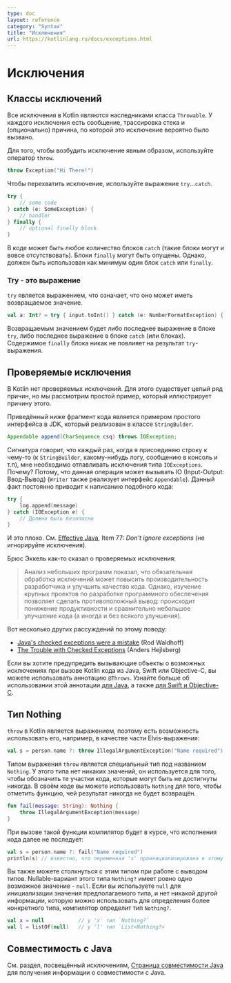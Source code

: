 ```yaml
---
type: doc
layout: reference
category: "Syntax"
title: "Исключения"
url: https://kotlinlang.ru/docs/exceptions.html
---
```


<!-- При переводе статьи оригинальная версия была от 10 September 2021 -->

<!-- # Exceptions -->
# Исключения

<!-- ## Exception classes -->
## Классы исключений

<!-- All exception classes in Kotlin inherit the `Throwable` class.
Every exception has a message, a stack trace, and an optional cause. -->
Все исключения в Kotlin являются наследниками класса `Throwable`.
У каждого исключения есть сообщение, трассировка стека и (опционально) причина, по которой
это исключение вероятно было вызвано.

<!-- To throw an exception object, use the `throw` expression: -->
Для того, чтобы возбудить исключение явным образом, используйте оператор `throw`.

```kotlin
throw Exception("Hi There!")
```

<!-- To catch an exception, use the `try`...`catch` expression: -->
Чтобы перехватить исключение, используйте выражение `try`...`catch`.

```kotlin
try {
    // some code
} catch (e: SomeException) {
    // handler
} finally {
    // optional finally block
}
```

<!-- There may be zero or more `catch` blocks, and the `finally` block may be omitted.
However, at least one `catch` or `finally` block is required. -->
В коде может быть любое количество блоков `catch` (такие блоки могут и вовсе отсутствовать). Блоки `finally`
могут быть опущены. Однако, должен быть использован как минимум один блок `catch` или `finally`.

<!-- ### Try is an expression -->
### Try - это выражение

<!-- `try` is an expression, which means it can have a return value: -->

`try` является выражением, что означает, что оно может иметь возвращаемое значение.

```kotlin
val a: Int? = try { input.toInt() } catch (e: NumberFormatException) { null }
```

<!-- The returned value of a `try` expression is either the last expression in the `try` block or the
last expression in the `catch` block (or blocks).
The contents of the `finally` block don't affect the result of the expression. -->
Возвращаемым значением будет либо последнее выражение в блоке `try`, либо последнее выражение
в блоке `catch` (или блоках). Содержимое `finally` блока никак не повлияет на результат `try`-выражения.

<!-- ## Checked exceptions -->
## Проверяемые исключения

<!-- Kotlin does not have checked exceptions. There are many reasons for this, but we will provide a simple example that illustrates why it is the case. -->
В Kotlin нет проверяемых исключений. Для этого существует целый ряд причин, но мы рассмотрим простой пример, который иллюстрирует причину этого.

<!-- The following is an example interface from the JDK implemented by the `StringBuilder` class: -->
Приведённый ниже фрагмент кода является примером простого интерфейса в JDK, который реализован в классе `StringBulder`.

```java
Appendable append(CharSequence csq) throws IOException;
```

<!-- This signature says that every time I append a string to something (a `StringBuilder`, some kind of a log, a console, etc.),
I have to catch the `IOExceptions`. Why? Because the implementation might be performing IO operations (`Writer` also implements `Appendable`).
The result is code like this all over the place.: -->

Сигнатура говорит, что каждый раз, когда я присоединяю строку к чему-то (к `StringBuilder`, какому-нибудь логу, сообщению в консоль и т.п),
мне необходимо отлавливать исключения типа `IOExceptions`. Почему? Потому, что данная операция может вызывать IO (Input-Output: Ввод-Вывод) (`Writer` также
реализует интерфейс `Appendable`).
Данный факт постоянно приводит к написанию подобного кода:

```kotlin
try {
    log.append(message)
} catch (IOException e) {
    // Должно быть безопасно
}
```

<!-- And that’s not good. Just take a look at [Effective Java, 3rd Edition](https://www.oracle.com/technetwork/java/effectivejava-136174.html), Item 77: *Don't ignore exceptions*. -->
И это плохо. См. [Effective Java](https://www.oracle.com/technetwork/java/effectivejava-136174.html), Item 77: *Don't ignore exceptions* (не игнорируйте исключения).

<!-- Bruce Eckel says this about checked exceptions: -->

Брюс Эккель как-то сказал о проверяемых исключения:

<!-- > Examination of small programs leads to the conclusion that requiring exception specifications
>could both enhance developer productivity and enhance code quality, but experience with large software projects suggests
>a different result – decreased productivity and little or no increase in code quality. -->
 
> Анализ небольших программ показал, что обязательная обработка исключений может повысить производительность разработчика и улучшить качество кода.
> Однако, изучение крупных проектов по разработке программного обеспечения позволяет сделать противоположный  вывод:
> происходит понижение продуктивности и сравнительно небольшое улучшение кода (а иногда и без всякого улучшения).

<!-- And here are some additional thoughts on the matter: -->
Вот несколько других рассуждений по этому поводу:

* [Java's checked exceptions were a mistake](https://radio-weblogs.com/0122027/stories/2003/04/01/JavasCheckedExceptionsWereAMistake.html) (Rod Waldhoff)
* [The Trouble with Checked Exceptions](https://www.artima.com/intv/handcuffs.html) (Anders Hejlsberg)

<!-- If you want to alert callers about possible exceptions when calling Kotlin code from Java, Swift, or Objective-C,
you can use the `@Throws` annotation. Read more about using this annotation [for Java](java-to-kotlin-interop.md#checked-exceptions)
and [for Swift and Objective-C](native-objc-interop.md#errors-and-exceptions). -->
Если вы хотите предупредить вызывающие объекты о возможных исключениях при вызове Kotlin кода из Java, Swift или Objective-C,
вы можете использовать аннотацию `@Throws`. Узнайте больше об использовании этой аннотации [для Java](java-to-kotlin-interop.md#checked-exceptions),
а также [для Swift и Objective-C](native-objc-interop.md#errors-and-exceptions).

<!-- ## The Nothing type -->
## Тип Nothing

<!-- `throw` is an expression in Kotlin, so you can use it, for example, as part of an Elvis expression: -->
`throw` в Kotlin является выражением, поэтому есть возможность использовать его, например, в качестве части Elvis-выражения:

```kotlin
val s = person.name ?: throw IllegalArgumentException("Name required")
```

<!-- The `throw` expression has the type `Nothing`.
This type has no values and is used to mark code locations that can never be reached.
In your own code, you can use `Nothing` to mark a function that never returns: -->
Типом выражения `throw` является специальный тип под названием `Nothing`.
У этого типа нет никаких значений, он используется для того, чтобы обозначить те участки кода, которые могут быть не достигнуты никогда.
В своём коде вы можете использовать `Nothing` для того, чтобы отметить функцию, чей результат никогда не будет возвращён.

```kotlin
fun fail(message: String): Nothing {
    throw IllegalArgumentException(message)
}
```

<!-- When you call this function, the compiler will know that the execution doesn't continue beyond the call: -->
При вызове такой функции компилятор будет в курсе, что исполнения кода далее не последует:

```kotlin
val s = person.name ?: fail("Name required")
println(s) // известно, что переменная 's' проинициализирована к этому моменту
```

<!-- You may also encounter this type when dealing with type inference. The nullable variant of this type,
`Nothing?`, has exactly one possible value, which is `null`. If you use `null` to initialize
a value of an inferred type and there's no other information that can be used to determine a more
specific type, the compiler will infer the `Nothing?` type: -->
Вы также можете столкнуться с этим типом при работе с выводом типов.
Nullable-вариант этого типа `Nothing?` имеет ровно одно возможное значение - `null`.
Если вы используете `null` для инициализации значения предполагаемого типа, и нет никакой другой информации,
которую можно использовать для определения более конкретного типа, компилятор определит тип `Nothing?`.

```kotlin
val x = null           // у 'x' тип `Nothing?`
val l = listOf(null)   // у 'l' тип `List<Nothing?>
```

<!-- ## Java interoperability -->
## Совместимость с Java

<!-- Please see the section on exceptions in the [Java interoperability page](java-interop.md) for information about Java interoperability. -->

См. раздел, посвещённый исключениям, [Страница совместимости Java](java-interop.html) для получения информации о совместимости с Java.
